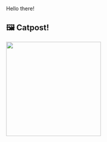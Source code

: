 Hello there!



## 🖼️ Catpost!

<sub>
    <img src="https://cdn2.thecatapi.com/images/nXm5UoohL.png" height="256">
</sub>


